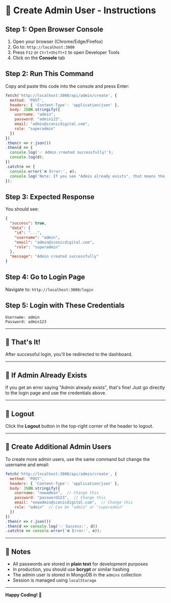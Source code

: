 # 🔐 Create Admin User - Instructions

## Step 1: Open Browser Console

1. Open your browser (Chrome/Edge/Firefox)
2. Go to: `http://localhost:3000`
3. Press `F12` or `Ctrl+Shift+I` to open Developer Tools
4. Click on the **Console** tab

## Step 2: Run This Command

Copy and paste this code into the console and press Enter:

```javascript
fetch('http://localhost:3000/api/admin/create', {
  method: 'POST',
  headers: { 'Content-Type': 'application/json' },
  body: JSON.stringify({
    username: "admin",
    password: "admin123",
    email: "admin@iconicdigital.com",
    role: "superadmin"
  })
})
.then(r => r.json())
.then(d => {
  console.log('✅ Admin created successfully!');
  console.log(d);
})
.catch(e => {
  console.error('❌ Error:', e);
  console.log('Note: If you see "Admin already exists", that means the admin user is already created. You can proceed to login.');
});
```

## Step 3: Expected Response

You should see:

```json
{
  "success": true,
  "data": {
    "id": "...",
    "username": "admin",
    "email": "admin@iconicdigital.com",
    "role": "superadmin"
  },
  "message": "Admin created successfully"
}
```

## Step 4: Go to Login Page

Navigate to: `http://localhost:3000/login`

## Step 5: Login with These Credentials

```
Username: admin
Password: admin123
```

---

## 🎉 That's It!

After successful login, you'll be redirected to the dashboard.

---

## 🔄 If Admin Already Exists

If you get an error saying "Admin already exists", that's fine! Just go directly to the login page and use the credentials above.

---

## 🚪 Logout

Click the **Logout** button in the top-right corner of the header to logout.

---

## 🔑 Create Additional Admin Users

To create more admin users, use the same command but change the username and email:

```javascript
fetch('http://localhost:3000/api/admin/create', {
  method: 'POST',
  headers: { 'Content-Type': 'application/json' },
  body: JSON.stringify({
    username: "newadmin",  // Change this
    password: "password123",  // Change this
    email: "newadmin@iconicdigital.com",  // Change this
    role: "admin"  // Can be "admin" or "superadmin"
  })
})
.then(r => r.json())
.then(d => console.log('✅ Success:', d))
.catch(e => console.error('❌ Error:', e));
```

---

## 📝 Notes

- All passwords are stored in **plain text** for development purposes
- In production, you should use **bcrypt** or similar hashing
- The admin user is stored in MongoDB in the `admins` collection
- Session is managed using `localStorage`

---

**Happy Coding! 🚀**
